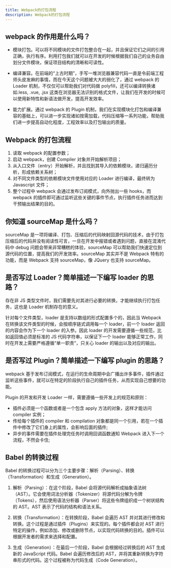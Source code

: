 ```yaml
---
title: Webpack的打包流程
description: Webpack的打包流程
---
```


## webpack 的作用是什么吗？

- 模块打包。可以将不同模块的文件打包整合在一起，并且保证它们之间的引用正确，执行有序。利用打包我们就可以在开发的时候根据我们自己的业务自由划分文件模块，保证项目结构的清晰和可读性。

- 编译兼容。在前端的“上古时期”，手写一堆浏览器兼容代码一直是令前端工程师头皮发麻的事情，而在今天这个问题被大大的弱化了，通过 webpack 的 Loader 机制，不仅仅可以帮助我们对代码做 polyfill，还可以编译转换诸如.less, .vue, .jsx 这类在浏览器无法识别的格式文件，让我们在开发的时候可以使用新特性和新语法做开发，提高开发效率。

- 能力扩展。通过 webpack 的 Plugin 机制，我们在实现模块化打包和编译兼容的基础上，可以进一步实现诸如按需加载，代码压缩等一系列功能，帮助我们进一步提高自动化程度，工程效率以及打包输出的质量。

## Webpack 的打包流程

1. 读取 webpack 的配置参数；
2. 启动 webpack，创建 Compiler 对象并开始解析项目；
3. 从入口文件（entry）开始解析，并且找到其导入的依赖模块，递归遍历分析，形成依赖关系树；
4. 对不同文件类型的依赖模块文件使用对应的 Loader 进行编译，最终转为 Javascript 文件；
5. 整个过程中 webpack 会通过发布订阅模式，向外抛出一些 hooks，而 webpack 的插件即可通过监听这些关键的事件节点，执行插件任务进而达到干预输出结果的目的。

## 你知道 sourceMap 是什么吗？

sourceMap 是一项将编译、打包、压缩后的代码映射回源代码的技术，由于打包压缩后的代码并没有阅读性可言，一旦在开发中报错或者遇到问题，直接在混淆代码中 debug 问题会带来非常糟糕的体验，sourceMap 可以帮助我们快速定位到源代码的位置，提高我们的开发效率。sourceMap 其实并不是 Webpack 特有的功能，而是 Webpack 支持 sourceMap，像 JQuery 也支持 sourceMap。

## 是否写过 Loader？简单描述一下编写 loader 的思路？

存在非 JS 类型文件时，我们需要先对其进行必要的转换，才能继续执行打包任务，这也是 Loader 机制存在的意义。

针对每个文件类型，loader 是支持以数组的形式配置多个的，因此当 Webpack 在转换该文件类型的时候，会按顺序链式调用每一个 loader，前一个 loader 返回的内容会作为下一个 loader 的入参。因此 loader 的开发需要遵循一些规范，比如返回值必须是标准的 JS 代码字符串，以保证下一个 loader 能够正常工作，同时在开发上需要严格遵循“单一职责”，只关心 loader 的输出以及对应的输出。

## 是否写过 Plugin？简单描述一下编写 plugin 的思路？

webpack 基于发布订阅模式，在运行的生命周期中会广播出许多事件，插件通过监听这些事件，就可以在特定的阶段执行自己的插件任务，从而实现自己想要的功能。

Plugin 的开发和开发 Loader 一样，需要遵循一些开发上的规范和原则：

- 插件必须是一个函数或者是一个包含 apply 方法的对象，这样才能访问 compiler 实例；
- 传给每个插件的 compiler 和 compilation 对象都是同一个引用，若在一个插件中修改了它们身上的属性，会影响后面的插件;
- 异步的事件需要在插件处理完任务时调用回调函数通知 Webpack 进入下一个流程，不然会卡住;

## Babel 的转换过程

Babel 的转换过程可以分为三个主要步骤：解析（Parsing）、转换（Transformation）和生成（Generation）。

1. 解析（Parsing）：在这个阶段，Babel 会将源代码解析成抽象语法树（AST）。它会使用词法分析器（Tokenizer）将源代码分解为令牌（Tokens），然后使用语法分析器（Parser）将这些令牌组织成一个树状结构的 AST。AST 表示了代码的结构和语法关系。

2. 转换（Transformation）：在转换阶段，Babel 会遍历 AST 并对其进行修改和转换。这个过程是通过插件（Plugins）来实现的。每个插件都会对 AST 进行特定的操作，例如添加、修改或删除节点，以实现代码转换的目的。插件可以根据开发者的需求来选择和配置。

3. 生成（Generation）：在最后一个阶段，Babel 会根据经过转换后的 AST 生成新的 JavaScript 代码。Babel 会遍历修改后的 AST，并将其重新转换为字符串形式的代码。这个过程被称为代码生成（Code Generation）。

